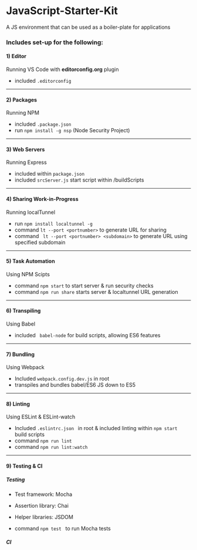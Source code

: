 # JavaScript-Starter-Kit
A JS environment that can be used as a boiler-plate for applications

### Includes set-up for the following:

#### 1) Editor
Running VS Code with **editorconfig.org** plugin
* included ```.editorconfig``` 

---

#### 2) Packages
Running NPM
* included ```.package.json```
* run ``` npm install -g nsp ``` (Node Security Project)

---

#### 3) Web Servers
Running Express
* included within ```package.json```
* included ``` srcServer.js ``` start script within /buildScripts

---

#### 4) Sharing Work-in-Progress
Running localTunnel
* run ```npm install localtunnel -g```
* command ```lt --port <portnumber>``` to generate URL for sharing
* command ``` lt --port <portnumber> <subdomain>``` to generate URL using specified subdomain

---

#### 5) Task Automation
Using NPM Scipts
* command ```npm start``` to start server & run security checks
* command ``` npm run share ``` starts server & localtunnel URL generation

---

#### 6) Transpiling
Using Babel
* included ``` babel-node``` for build scripts, allowing ES6 features

---

#### 7) Bundling
Using Webpack
* Included ``` webpack.config.dev.js ``` in root
* transpiles and bundles babel/ES6 JS down to ES5

---

#### 8) Linting
Using ESLint & ESLint-watch 
* Included ```.eslintrc.json ``` in root & included linting         within ```npm start ``` build scripts
* command ```npm run lint ``` 
* command ```npm run lint:watch ```

---

#### 9) Testing & CI

##### Testing
* Test framework: Mocha
* Assertion library: Chai
* Helper libraries: JSDOM

* command ```npm test ``` to run Mocha tests

##### CI


